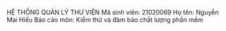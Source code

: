 HỆ THỐNG QUẢN LÝ THƯ VIỆN
Mã sinh viên: 21020069
Họ tên: Nguyễn Mai Hiếu
Báo cáo môn: Kiểm thử và đảm bảo chất lượng phần mềm

